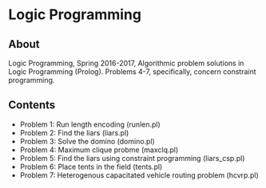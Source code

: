 # Logic Programming

## About
Logic Programming, Spring 2016-2017, Algorithmic problem solutions in Logic Programming (Prolog). Problems 4-7, specifically, concern constraint programming.

## Contents
* Problem 1: Run length encoding (runlen.pl)
* Problem 2: Find the liars (liars.pl)
* Problem 3: Solve the domino (domino.pl)
* Problem 4: Maximum clique probme (maxclq.pl)
* Problem 5: Find the liars using constraint programming (liars_csp.pl)
* Problem 6: Place tents in the field (tents.pl)
* Problem 7: Heterogenous capacitated vehicle routing problem (hcvrp.pl)
